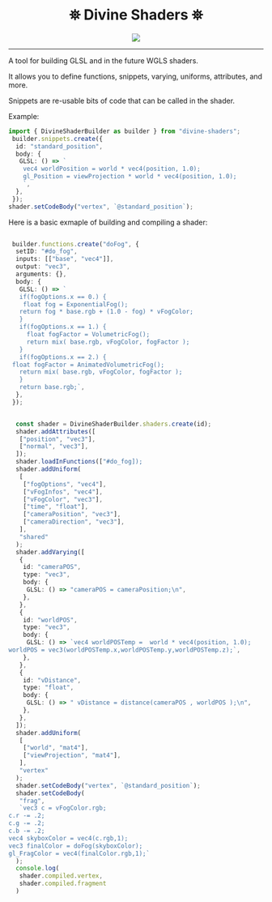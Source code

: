 <h1 align="center">
 ⛯ Divine Shaders ⛯
</h1>

<p align="center">
<img src="https://divine-star-software.github.io/DigitalAssets/images/logo-small.png">
</p>

---

A tool for building GLSL and in the future WGLS shaders.

It allows you to define functions, snippets, varying, uniforms, attributes, and more. 

Snippets are re-usable bits of code that can be called in the shader.

Example:
```ts
import { DivineShaderBuilder as builder } from "divine-shaders";
 builder.snippets.create({
  id: "standard_position",
  body: {
   GLSL: () => `
    vec4 worldPosition = world * vec4(position, 1.0);
    gl_Position = viewProjection * world * vec4(position, 1.0); 
    `,
  },
 });
shader.setCodeBody("vertex", `@standard_position`);
```



Here is a basic exmaple of building and compiling a shader:
```ts

 builder.functions.create("doFog", {
  setID: "#do_fog",
  inputs: [["base", "vec4"]],
  output: "vec3",
  arguments: {},
  body: {
   GLSL: () => `
   if(fogOptions.x == 0.) {
    float fog = ExponentialFog();
   return fog * base.rgb + (1.0 - fog) * vFogColor;
   }
   if(fogOptions.x == 1.) {
     float fogFactor = VolumetricFog();
     return mix( base.rgb, vFogColor, fogFactor );
   }
   if(fogOptions.x == 2.) {
 float fogFactor = AnimatedVolumetricFog();
   return mix( base.rgb, vFogColor, fogFactor );
   }
   return base.rgb;`,
  },
 });


  const shader = DivineShaderBuilder.shaders.create(id);
  shader.addAttributes([
   ["position", "vec3"],
   ["normal", "vec3"],
  ]);
  shader.loadInFunctions(["#do_fog]);
  shader.addUniform(
   [
    ["fogOptions", "vec4"],
    ["vFogInfos", "vec4"],
    ["vFogColor", "vec3"],
    ["time", "float"],
    ["cameraPosition", "vec3"],
    ["cameraDirection", "vec3"],
   ],
   "shared"
  );
  shader.addVarying([
   {
    id: "cameraPOS",
    type: "vec3",
    body: {
     GLSL: () => "cameraPOS = cameraPosition;\n",
    },
   },
   {
    id: "worldPOS",
    type: "vec3",
    body: {
     GLSL: () => `vec4 worldPOSTemp =  world * vec4(position, 1.0);
worldPOS = vec3(worldPOSTemp.x,worldPOSTemp.y,worldPOSTemp.z);`,
    },
   },
   {
    id: "vDistance",
    type: "float",
    body: {
     GLSL: () => " vDistance = distance(cameraPOS , worldPOS );\n",
    },
   },
  ]);
  shader.addUniform(
   [
    ["world", "mat4"],
    ["viewProjection", "mat4"],
   ],
   "vertex"
  );
  shader.setCodeBody("vertex", `@standard_position`);
  shader.setCodeBody(
   "frag",
   `vec3 c = vFogColor.rgb;
c.r -= .2;
c.g -= .2;
c.b -= .2;
vec4 skyboxColor = vec4(c.rgb,1);
vec3 finalColor = doFog(skyboxColor);
gl_FragColor = vec4(finalColor.rgb,1);`
  );
  console.log(
   shader.compiled.vertex,
   shader.compiled.fragment
  )
```